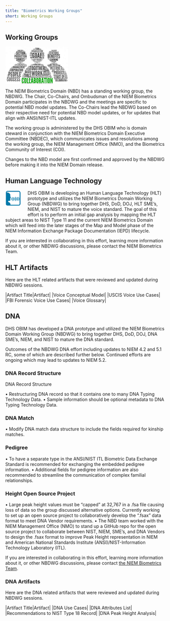 ```yaml
---
title: "Biometrics Working Groups"
short: Working Groups
---
```


## Working Groups

<img align="center" width="40%" src="Biometrics-Collab.png">

The NEIM Biometrics Domain (NBD) has a standing working group, the NBDWG. The Chair, Co-Chairs, and Ombudsman of the NIEM Biometrics Domain participates in the NBDWG and the meetings are specific to potential NBD model updates. The Co-Chairs lead the NBDWG based on their respective need for potential NBD model updates, or for updates that align with ANSI/NIST-ITL updates.

The working group is administered by the DHS OBIM who is domain steward in conjunction with the NIEM Biometrics Domain Executive Committee (NBDEC), which communicates issues and resolutions among the working group, the NIEM Management Office (NMO), and the Biometrics Community of Interest (COI).

Changes to the NBD model are first confirmed and approved by the NBDWG before making it into the NIEM Domain release.

## Human Language Technology

<img align="left" width="10%" src="Biometrics-HLT.png" style="padding-bottom: 20px; margin-right: 20px;">

DHS OBIM is developing an Human Language Technology (HLT) prototype and utilizes the NIEM Biometrics Domain Working Group (NBDWG) to bring together DHS, DoD, DOJ, HLT SME’s, NIEM, and NIST to mature the voice standard. The goal of this effort is to perform an initial gap analysis by mapping the HLT subject areas to NIST Type 11 and the current NIEM Biometrics Domain which will feed into the later stages of the  Map and Model phase of the NIEM Information Exchange Package Documentation (IEPD) lifecycle.

If you are interested in collaborating in this effort, learning more information about it, or other NBDWG discussions, please contact the NIEM Biometrics Team.

## HLT Artifacts

Here are the HLT related artifacts that were reviewed and updated during NBDWG sessions.

|Artifact Title|Artifact|
|Voice Conceptual Model|
|USCIS Voice Use Cases|
|FBI Forensic Voice Use Cases|
|Voice Glossary|

## DNA

DHS OBIM has developed a DNA prototype and utilized the NIEM Biometrics Domain Working Group (NBDWG) to bring together DHS, DoD, DOJ, DNA SME’s, NIEM, and NIST to mature the DNA standard.

Outcomes of the NBDWG DNA effort including updates to NIEM 4.2 and 5.1 RC, some of which are described  further below. Continued efforts are ongoing which may lead to updates to NIEM 5.2.

### DNA Record Structure

DNA Record Structure

•	Restructuring DNA record so that it contains one to many DNA Typing Technology Data.
•	Sample information should be optional metadata to DNA Typing Technology Data.

### DNA Match

•	Modify DNA match data structure to include the fields required for kinship matches.

### Pedigree

•	To have a separate type in the ANSI/NIST ITL Biometric Data Exchange Standard is recommended for exchanging the embedded pedigree information.
•	Additional fields for pedigree information are also recommended to streamline the communication of complex familial relationships.

### Height Open Source Project

•	Large peak height values must be “capped” at 32,767 in a .fsa file causing loss of data so the group discussed alternative options.  Currently working to set up an open source project to collaboratively develop the “.fsax” data format to meet DNA Vendor requirements.
•	The NBD team worked with the NIEM Management Office (NMO) to stand up a GitHub repo for the open source project to collaborate between NIST, NIEM, SME’s, and DNA Vendors to design the .fsax format to improve Peak Height representation in NIEM and American National Standards Institute (ANSI)/NIST-Information Technology Laboratory (ITL).

If you are interested in collaborating in this effort, learning more information about it, or other NBDWG discussions, please contact [the NIEM Biometrics Team](mailto:OBIMFuturesIdentityNIEM@obim.dhs.gov).

### DNA Artifacts

Here are the DNA related artifacts that were reviewed and updated during NBDWG sessions.

|Artifact Title|Artifact|
|DNA Use Cases|
|DNA Attributes List|
|Recommendations to NIST Type 18 Record|
|DNA Peak Height Analysis|
